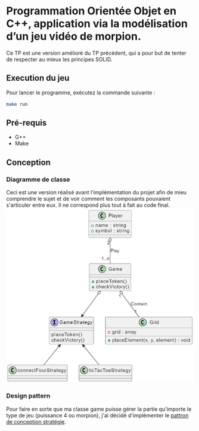 # Programmation Orientée Objet en C++, application via la modélisation d’un jeu vidéo de morpion.

Ce TP est une version amélioré du TP précédent, qui a pour but de tenter de respecter au mieux les principes SOLID.

## Execution du jeu
Pour lancer le programme, exécutez la commande suivante :
```bash
make run
```

## Pré-requis
- G++
- Make

## Conception
### Diagramme de classe
Ceci est une version réalisé avant l'implémentation du projet afin de mieu comprendre le sujet et de voir comment les composants pouvaient s'articuler entre eux.
Il ne correspond plus tout à fait au code final.
![](./class_diagram.png)

### Design pattern
Pour faire en sorte que ma classe game puisse gérer la partie qu'importe le type de jeu (puissance 4 ou morpion), j'ai décidé d'implémenter le [pattron de conception stratégie](https://refactoring.guru/design-patterns/strategy).